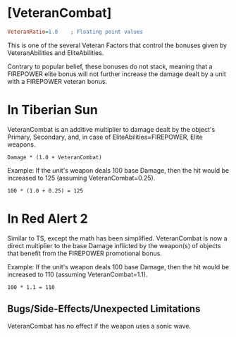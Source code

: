 # [VeteranCombat]

```ini
VeteranRatio=1.0    ; Floating point values
```

This is one of the several Veteran Factors that control the bonuses given by VeteranAbilities and EliteAbilities.

Contrary to popular belief, these bonuses do not stack, meaning that a FIREPOWER elite bonus will not further increase the damage dealt by a unit with a FIREPOWER veteran bonus. 

# In Tiberian Sun

VeteranCombat is an additive multiplier to damage dealt by the object's Primary, Secondary, and, in case of EliteAbilities=FIREPOWER, Elite weapons.

    Damage * (1.0 + VeteranCombat)

Example: If the unit's weapon deals 100 base Damage, then the hit would be increased to 125 (assuming VeteranCombat=0.25).

    100 * (1.0 + 0.25) = 125

# In Red Alert 2

Similar to TS, except the math has been simplified. VeteranCombat is now a direct multiplier to the base Damage inflicted by the weapon(s) of objects that benefit from the FIREPOWER promotional bonus.

Example: If the unit's weapon deals 100 base Damage, then the hit would be increased to 110 (assuming VeteranCombat=1.1).

    100 * 1.1 = 110

## Bugs/Side-Effects/Unexpected Limitations
VeteranCombat has no effect if the weapon uses a sonic wave.